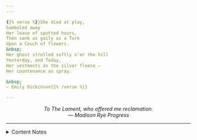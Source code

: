 ```yaml
---
---

{{% verse %}}She died at play,
Gamboled away
Her lease of spotted hours,
Then sank as gaily as a Turk
Upon a Couch of flowers.
&nbsp; 
Her ghost strolled softly o’er the hill
Yesterday, and Today,
Her vestments as the silver fleece —
Her countenance as spray.

&nbsp; 
— Emily Dickinson{{% /verse %}}

---
```


<div style="text-align: center">

*To The Lament, who offered me reclamation.*  
*— Madison Rye Progress*
</div>

---

<details><summary>Content Notes</summary>
<p>Contains mentions of rough, but consensual sex with one vague description; blood; adult characters engaging with the world as children, unrelated to sex; themes of familial abuse.</p>
</details>
